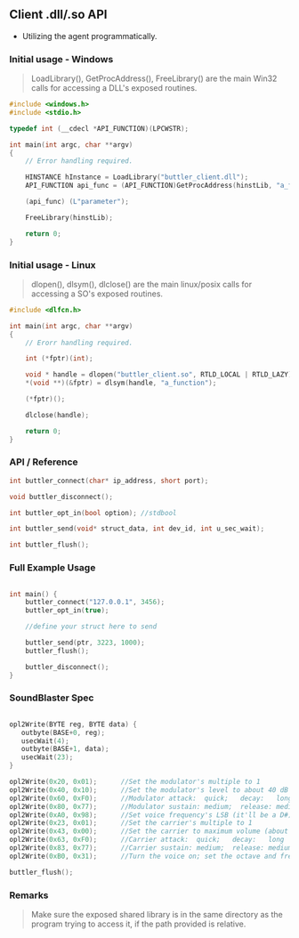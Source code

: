 ## Client .dll/.so API

* Utilizing the agent programmatically.

### Initial usage - Windows

> LoadLibrary(), GetProcAddress(), FreeLibrary() are the main Win32 calls for accessing a DLL's exposed routines.

```c
#include <windows.h>
#include <stdio.h>

typedef int (__cdecl *API_FUNCTION)(LPCWSTR);

int main(int argc, char **argv)
{
	// Error handling required.

	HINSTANCE hInstance = LoadLibrary("buttler_client.dll");
	API_FUNCTION api_func = (API_FUNCTION)GetProcAddress(hinstLib, "a_function");

	(api_func) (L"parameter");

	FreeLibrary(hinstLib);

    return 0;
}


```

### Initial usage - Linux

> dlopen(), dlsym(), dlclose() are the main linux/posix calls for accessing a SO's exposed routines.

```c
#include <dlfcn.h>

int main(int argc, char **argv)
{
	// Erorr handling required.

	int (*fptr)(int);

	void * handle = dlopen("buttler_client.so", RTLD_LOCAL | RTLD_LAZY);
	*(void **)(&fptr) = dlsym(handle, "a_function");

	(*fptr)();

	dlclose(handle);

	return 0;
}

```

### API / Reference

```c
int buttler_connect(char* ip_address, short port);

void buttler_disconnect();

int buttler_opt_in(bool option); //stdbool

int buttler_send(void* struct_data, int dev_id, int u_sec_wait);

int buttler_flush();
```

### Full Example Usage


```c

int main() {
	buttler_connect("127.0.0.1", 3456);
	buttler_opt_in(true);

	//define your struct here to send

	buttler_send(ptr, 3223, 1000);
	buttler_flush();

	buttler_disconnect();
}

```

### SoundBlaster Spec

```c

opl2Write(BYTE reg, BYTE data) {
   outbyte(BASE+0, reg);
   usecWait(4);
   outbyte(BASE+1, data);
   usecWait(23);
}

opl2Write(0x20, 0x01);      //Set the modulator's multiple to 1
opl2Write(0x40, 0x10);      //Set the modulator's level to about 40 dB
opl2Write(0x60, 0xF0);      //Modulator attack:  quick;   decay:   long
opl2Write(0x80, 0x77);      //Modulator sustain: medium;  release: medium
opl2Write(0xA0, 0x98);      //Set voice frequency's LSB (it'll be a D#)
opl2Write(0x23, 0x01);      //Set the carrier's multiple to 1
opl2Write(0x43, 0x00);      //Set the carrier to maximum volume (about 47 dB)
opl2Write(0x63, 0xF0);      //Carrier attack:  quick;   decay:   long
opl2Write(0x83, 0x77);      //Carrier sustain: medium;  release: medium
opl2Write(0xB0, 0x31);      //Turn the voice on; set the octave and freq MSB

buttler_flush();

```

### Remarks

> Make sure the exposed shared library is in the same directory as the program trying to access it, if the path provided is relative.
